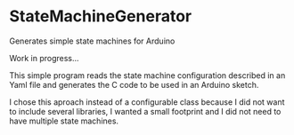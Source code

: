 # StateMachineGenerator
Generates simple state machines for Arduino

Work in progress...

This simple program reads the state machine configuration described in an Yaml file and generates the C code to be used in an Arduino sketch.

I chose this aproach instead of a configurable class because I did not want to include several libraries, I wanted a small footprint and I did not need to have multiple state machines.
